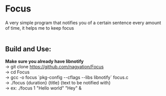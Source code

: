 # Focus
A very simple program that notifies you of a certain sentence every amount of time, it helps me to keep focus <br> <br>

## Build and Use:
**Make sure you already have libnotify** <br>
-> git clone https://github.com/nagyation/Focus <br>
-> cd Focus<br>
-> gcc -o focus \`pkg-config --cflags --libs libnotify\` focus.c <br>
-> ./focus {duration} {title} {text to be notified with}<br>
-> ex: ./focus 1 "Hello world" "Hey" &<br>
